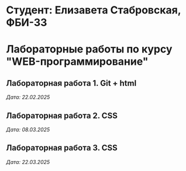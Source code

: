 # Студент: Елизавета Стабровская, ФБИ-33

# Лабораторные работы по курсу "WEB-программирование"

## Лабораторная работа 1. Git + html

*Дата: 22.02.2025*

## Лабораторная работа 2. CSS

*Дата: 08.03.2025*

## Лабораторная работа 3. CSS

*Дата: 22.03.2025*
